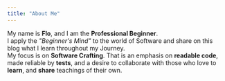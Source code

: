 ```yaml
---
title: "About Me"
---
```

My name is **Flo**, and I am the **Professional Beginner**.  
I apply the _"Beginner's Mind"_ to the world of Software and share on this blog what I learn
throughout my Journey.  
My focus is on **Software Crafting**. That is an emphasis on **readable code**, made reliable by
**tests**, and a desire to collaborate with those who love to **learn**, and **share** teachings of
their own.